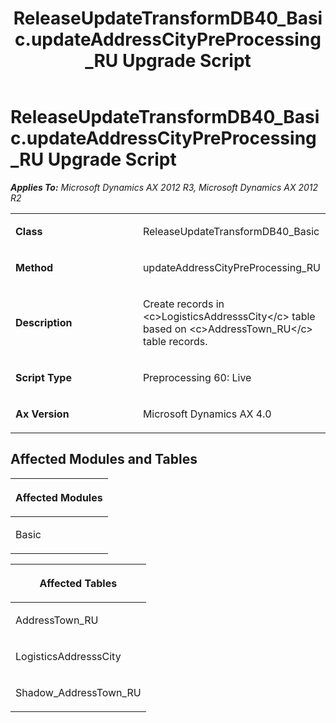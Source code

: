 ﻿---
title: ReleaseUpdateTransformDB40_Basic.updateAddressCityPreProcessing_RU Upgrade Script
TOCTitle: ReleaseUpdateTransformDB40_Basic.updateAddressCityPreProcessing_RU Upgrade Script
ms:assetid: e4091274-d933-ced7-4a07-9b07db0002d0
ms:mtpsurl: https://msdn.microsoft.com/en-us/library/JJ737362(v=AX.60)
ms:contentKeyID: 49711803
ms.date: 05/18/2015
mtps_version: v=AX.60
---

# ReleaseUpdateTransformDB40\_Basic.updateAddressCityPreProcessing\_RU Upgrade Script 


_**Applies To:** Microsoft Dynamics AX 2012 R3, Microsoft Dynamics AX 2012 R2_

<table>
<colgroup>
<col style="width: 50%" />
<col style="width: 50%" />
</colgroup>
<tbody>
<tr class="odd">
<td><p><strong>Class</strong></p></td>
<td><p>ReleaseUpdateTransformDB40_Basic</p></td>
</tr>
<tr class="even">
<td><p><strong>Method</strong></p></td>
<td><p>updateAddressCityPreProcessing_RU</p></td>
</tr>
<tr class="odd">
<td><p><strong>Description</strong></p></td>
<td><p>Create records in &lt;c&gt;LogisticsAddresssCity&lt;/c&gt; table based on &lt;c&gt;AddressTown_RU&lt;/c&gt; table records.</p></td>
</tr>
<tr class="even">
<td><p><strong>Script Type</strong></p></td>
<td><p>Preprocessing 60: Live</p></td>
</tr>
<tr class="odd">
<td><p><strong>Ax Version</strong></p></td>
<td><p>Microsoft Dynamics AX 4.0</p></td>
</tr>
</tbody>
</table>


## Affected Modules and Tables

<table>
<colgroup>
<col style="width: 100%" />
</colgroup>
<thead>
<tr class="header">
<th><p>Affected Modules</p></th>
</tr>
</thead>
<tbody>
<tr class="odd">
<td><p>Basic</p></td>
</tr>
</tbody>
</table>


<table>
<colgroup>
<col style="width: 100%" />
</colgroup>
<thead>
<tr class="header">
<th><p>Affected Tables</p></th>
</tr>
</thead>
<tbody>
<tr class="odd">
<td><p>AddressTown_RU</p></td>
</tr>
<tr class="even">
<td><p>LogisticsAddresssCity</p></td>
</tr>
<tr class="odd">
<td><p>Shadow_AddressTown_RU</p></td>
</tr>
</tbody>
</table>

  


